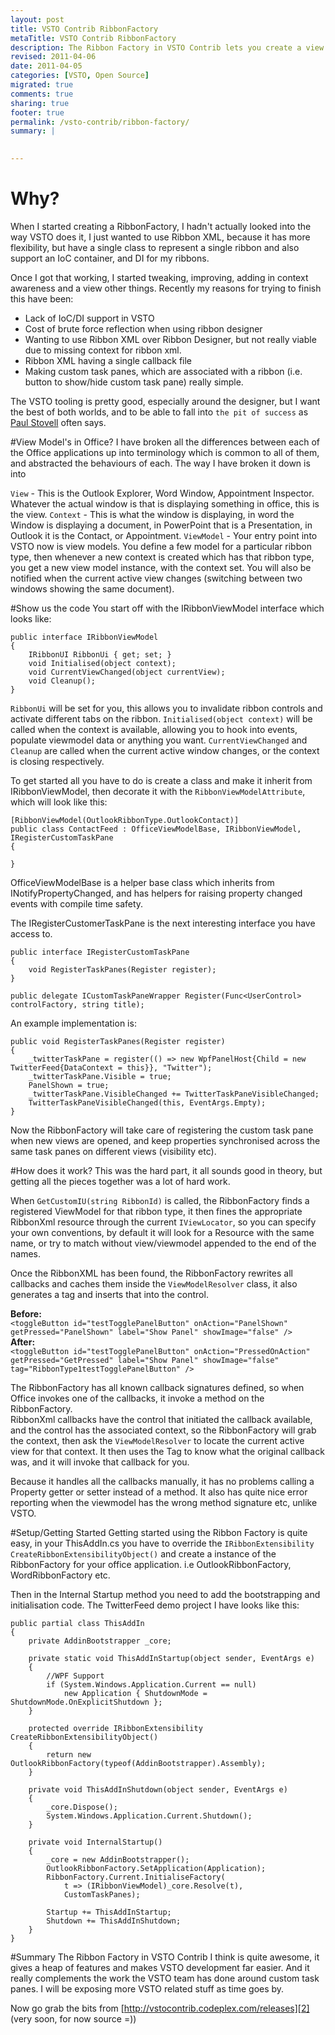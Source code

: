 ```yaml
---
layout: post
title: VSTO Contrib RibbonFactory
metaTitle: VSTO Contrib RibbonFactory
description: The Ribbon Factory in VSTO Contrib lets you create a view model for each Ribbon, with wpf like binding, context and DI/IoC support!
revised: 2011-04-06
date: 2011-04-05
categories: [VSTO, Open Source]
migrated: true
comments: true
sharing: true
footer: true
permalink: /vsto-contrib/ribbon-factory/
summary: | 
  

---
```

# Why?
When I started creating a RibbonFactory, I hadn't actually looked into the way VSTO does it, I just wanted to use Ribbon XML, because it has more flexibility, but have a single class to represent a single ribbon and also support an IoC container, and DI for my ribbons.

Once I got that working, I started tweaking, improving, adding in context awareness and a view other things. Recently my reasons for trying to finish this have been:

 - Lack of IoC/DI support in VSTO
 - Cost of brute force reflection when using ribbon designer
 - Wanting to use Ribbon XML over Ribbon Designer, but not really viable due to missing context for ribbon xml.
 - Ribbon XML having a single callback file
 - Making custom task panes, which are associated with a ribbon (i.e. button to show/hide custom task pane) really simple.

The VSTO tooling is pretty good, especially around the designer, but I want the best of both worlds, and to be able to fall into `the pit of success` as [Paul Stovell][1] often says.
<!-- more -->
#View Model's in Office?
I have broken all the differences between each of the Office applications up into terminology which is common to all of them, and abstracted the behaviours of each. The way I have broken it down is into

`View` - This is the Outlook Explorer, Word Window, Appointment Inspector. Whatever the actual window is that is displaying something in office, this is the view.
`Context` - This is what the window is displaying, in word the Window is displaying a document, in PowerPoint that is a Presentation, in Outlook it is the Contact, or Appointment.
`ViewModel` - Your entry point into VSTO now is view models. You define a few model for a particular ribbon type, then whenever a new context is created which has that ribbon type, you get a new view model instance, with the context set. You will also be notified when the current active view changes (switching between two windows showing the same document).

#Show us the code
You start off with the IRibbonViewModel interface which looks like:

    public interface IRibbonViewModel
    {
        IRibbonUI RibbonUi { get; set; }
        void Initialised(object context);
        void CurrentViewChanged(object currentView);
        void Cleanup();
    }

`RibbonUi` will be set for you, this allows you to invalidate ribbon controls and activate different tabs on the ribbon. 
`Initialised(object context)` will be called when the context is available, allowing you to hook into events, populate viewmodel data or anything you want. `CurrentViewChanged` and `Cleanup` are called when the current active window changes, or the context is closing respectively.

To get started all you have to do is create a class and make it inherit from IRibbonViewModel, then decorate it with the `RibbonViewModelAttribute`, which will look like this:

    [RibbonViewModel(OutlookRibbonType.OutlookContact)]
    public class ContactFeed : OfficeViewModelBase, IRibbonViewModel, IRegisterCustomTaskPane
    {

    }

OfficeViewModelBase is a helper base class which inherits from INotifyPropertyChanged, and has helpers for raising property changed events with compile time safety.

The IRegisterCustomerTaskPane is the next interesting interface you have access to.

    public interface IRegisterCustomTaskPane
    {
        void RegisterTaskPanes(Register register);
    }

    public delegate ICustomTaskPaneWrapper Register(Func<UserControl> controlFactory, string title);

An example implementation is:

    public void RegisterTaskPanes(Register register)
    {
        _twitterTaskPane = register(() => new WpfPanelHost{Child = new TwitterFeed{DataContext = this}}, "Twitter");
        _twitterTaskPane.Visible = true;
        PanelShown = true;
        _twitterTaskPane.VisibleChanged += TwitterTaskPaneVisibleChanged;
        TwitterTaskPaneVisibleChanged(this, EventArgs.Empty);
    }

Now the RibbonFactory will take care of registering the custom task pane when new views are opened, and keep properties synchronised across the same task panes on different views (visibility etc).

#How does it work?
This was the hard part, it all sounds good in theory, but getting all the pieces together was a lot of hard work.

When `GetCustomIU(string RibbonId)` is called, the RibbonFactory finds a registered ViewModel for that ribbon type, it then fines the appropriate RibbonXml resource through the current `IViewLocator`, so you can specify your own conventions, by default it will look for a Resource with the same name, or try to match without view/viewmodel appended to the end of the names.

Once the RibbonXML has been found, the RibbonFactory rewrites all callbacks and caches them inside the `ViewModelResolver` class, it also generates a tag and inserts that into the control. 

**Before:**  
`<toggleButton id="testTogglePanelButton" onAction="PanelShown" getPressed="PanelShown" label="Show Panel" showImage="false" />`  
**After:**  
`<toggleButton id="testTogglePanelButton" onAction="PressedOnAction" getPressed="GetPressed" label="Show Panel" showImage="false" tag="RibbonType1testTogglePanelButton" />`  

The RibbonFactory has all known callback signatures defined, so when Office invokes one of the callbacks, it invoke a method on the RibbonFactory.  
RibbonXml callbacks have the control that initiated the callback available, and the control has the associated context, so the RibbonFactory will grab the context, then ask the `ViewModelResolver` to locate the current active view for that context. It then uses the Tag to know what the original callback was, and it will invoke that callback for you.

Because it handles all the callbacks manually, it has no problems calling a Property getter or setter instead of a method. It also has quite nice error reporting when the viewmodel has the wrong method signature etc, unlike VSTO.

#Setup/Getting Started
Getting started using the Ribbon Factory is quite easy, in your ThisAddIn.cs you have to override the `IRibbonExtensibility CreateRibbonExtensibilityObject()` and create a instance of the RibbonFactory for your office application. i.e OutlookRibbonFactory, WordRibbonFactory etc. 

Then in the Internal Startup method you need to add the bootstrapping and initialisation code. The TwitterFeed demo project I have looks like this:

    public partial class ThisAddIn
    {
        private AddinBootstrapper _core;

        private static void ThisAddInStartup(object sender, EventArgs e)
        {
            //WPF Support
            if (System.Windows.Application.Current == null)
                new Application { ShutdownMode = ShutdownMode.OnExplicitShutdown };
        }

        protected override IRibbonExtensibility CreateRibbonExtensibilityObject()
        {
            return new OutlookRibbonFactory(typeof(AddinBootstrapper).Assembly);
        }

        private void ThisAddInShutdown(object sender, EventArgs e)
        {
            _core.Dispose();
            System.Windows.Application.Current.Shutdown();
        }

        private void InternalStartup()
        {
            _core = new AddinBootstrapper();
            OutlookRibbonFactory.SetApplication(Application);
            RibbonFactory.Current.InitialiseFactory(
                t => (IRibbonViewModel)_core.Resolve(t),
                CustomTaskPanes);

            Startup += ThisAddInStartup;
            Shutdown += ThisAddInShutdown;
        }
    }

#Summary
The Ribbon Factory in VSTO Contrib I think is quite awesome, it gives a heap of features and makes VSTO development far easier. And it really complements the work the VSTO team has done around custom task panes. I will be exposing more VSTO related stuff as time goes by.

Now go grab the bits from [http://vstocontrib.codeplex.com/releases][2] (very soon, for now source =))


  [1]: http://www.paulstovell.com/
  [2]: http://vstocontrib.codeplex.com/releases